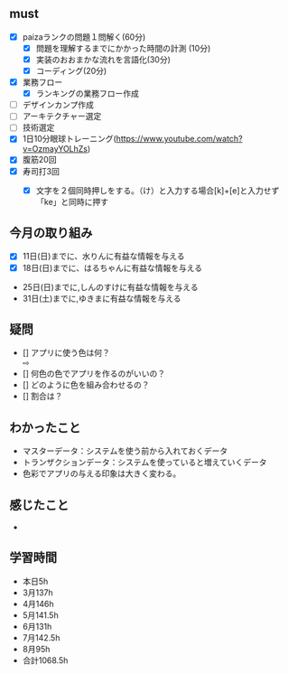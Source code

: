 
## must
- [x] paizaランクの問題１問解く(60分)
  - [x] 問題を理解するまでにかかった時間の計測 (10分)
  - [x] 実装のおおまかな流れを言語化(30分)
  - [x] コーディング(20分)

- [x] 業務フロー   
  - [x] ランキングの業務フロー作成
- [ ] デザインカンプ作成
- [ ] アーキテクチャー選定
- [ ] 技術選定
- [x] 1日10分眼球トレーニング(https://www.youtube.com/watch?v=OzmayYOLhZs)
- [x] 腹筋20回
- [x] 寿司打3回
  - [x] 文字を２個同時押しをする。（け）と入力する場合[k]+[e]と入力せず「ke」と同時に押す
     

     
## 今月の取り組み
- [x] 11日(日)までに、水りんに有益な情報を与える
- [x] 18日(日)までに、はるちゃんに有益な情報を与える　
- 25日(日)までに,しんのすけに有益な情報を与える
- 31日(土)までに,ゆきまに有益な情報を与える



## 疑問
- [] アプリに使う色は何？   
  ⇨
- [] 何色の色でアプリを作るのがいいの？   
- [] どのように色を組み合わせるの？   
- [] 割合は？   

## わかったこと
- マスターデータ：システムを使う前から入れておくデータ
- トランザクションデータ：システムを使っていると増えていくデータ
- 色彩でアプリの与える印象は大きく変わる。
  
## 感じたこと
- 


## 学習時間
  - 本日5h
  - 3月137h
  - 4月146h
  - 5月141.5h
  - 6月131h
  - 7月142.5h
  - 8月95h
  - 合計1068.5h
    




